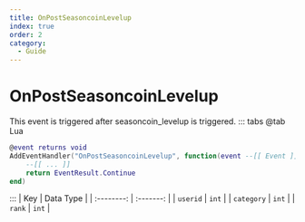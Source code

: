 ```yaml
---
title: OnPostSeasoncoinLevelup
index: true
order: 2
category:
  - Guide
---
```


# OnPostSeasoncoinLevelup
This event is triggered after seasoncoin_levelup is triggered.
::: tabs
@tab Lua
```lua
@event returns void
AddEventHandler("OnPostSeasoncoinLevelup", function(event --[[ Event ]])
    --[[ ... ]]
    return EventResult.Continue
end)
```

:::
|     Key    | Data Type |
| :--------: | :-------: |
|  `userid`  |   `int`   |
| `category` |   `int`   |
|   `rank`   |   `int`   |